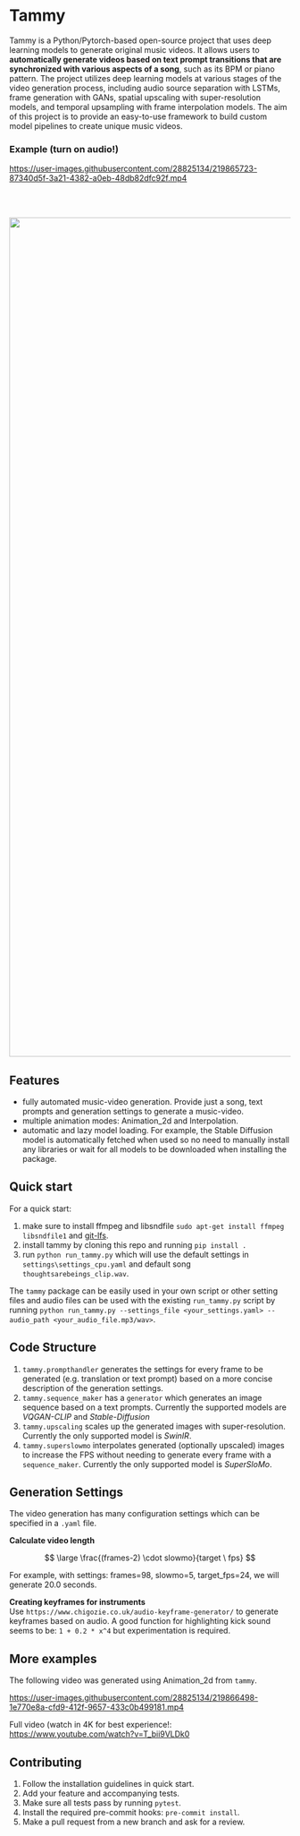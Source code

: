 # Tammy
Tammy is a Python/Pytorch-based open-source project that uses deep learning models to generate original music videos. It allows users to **automatically generate videos based on text prompt transitions that are synchronized with various aspects of a song**, such as its BPM or piano pattern. The project utilizes deep learning models at various stages of the video generation process, including audio source separation with LSTMs, frame generation with GANs, spatial upscaling with super-resolution models, and temporal upsampling with frame interpolation models. The aim of this project is to provide an easy-to-use framework to build custom model pipelines to create unique music videos.

### Example (turn on audio!) 


https://user-images.githubusercontent.com/28825134/219865723-87340d5f-3a21-4382-a0eb-48db82dfc92f.mp4   

<br/><br/>

<img src="https://user-images.githubusercontent.com/28825134/219864907-f8e5608f-e50d-4fe8-ab4a-53babec48e72.svg" width="1500">

## Features
- fully automated music-video generation. Provide just a song, text prompts and generation settings to generate a music-video.
- multiple animation modes: Animation_2d and Interpolation.
- automatic and lazy model loading. For example, the Stable Diffusion model is automatically fetched when used so no need to manually install any libraries or wait for all models to be downloaded when installing the package.


## Quick start  
For a quick start:
1. make sure to install ffmpeg and libsndfile `sudo apt-get install ffmpeg libsndfile1` and [git-lfs](https://docs.github.com/en/repositories/working-with-files/managing-large-files/installing-git-large-file-storage).
2. install tammy by cloning this repo and running `pip install .`
3. run `python run_tammy.py` which will use the default settings in `settings\settings_cpu.yaml` and default song `thoughtsarebeings_clip.wav`.

The `tammy` package can be easily used in your own script or other setting files and audio files can be used with the existing `run_tammy.py` script by running `python run_tammy.py --settings_file <your_settings.yaml> --audio_path <your_audio_file.mp3/wav>`.

## Code Structure
1. `tammy.prompthandler` generates the settings for every frame to be generated (e.g. translation or text prompt) based on a more concise description of the generation settings.
2. `tammy.sequence_maker` has a `generator` which generates an image sequence based on a text prompts. Currently the supported models are _VQGAN-CLIP_ and _Stable-Diffusion_
3. `tammy.upscaling` scales up the generated images with super-resolution. Currently the only supported model is _SwinIR_.
4. `tammy.superslowmo` interpolates generated (optionally upscaled) images to increase the FPS without needing to generate every frame with a `sequence_maker`. Currently the only supported model is _SuperSloMo_.

## Generation Settings
The video generation has many configuration settings which can be specified in a `.yaml` file.

**Calculate video length**

$$ \large  \frac{(frames-2) \cdot slowmo}{target \  fps}  $$

For example, with settings: frames=98, slowmo=5, target_fps=24, we will generate 20.0 seconds.

**Creating keyframes for instruments**  
Use `https://www.chigozie.co.uk/audio-keyframe-generator/` to generate keyframes based on audio. A good function for highlighting kick sound seems to be: `1 + 0.2 * x^4` but experimentation is required.

## More examples  
The following video was generated using Animation_2d from `tammy`.

https://user-images.githubusercontent.com/28825134/219866498-1e770e8a-cfd9-412f-9657-433c0b499181.mp4

Full video (watch in 4K for best experience!: https://www.youtube.com/watch?v=T_bii9VLDk0

## Contributing
1. Follow the installation guidelines in quick start.
2. Add your feature and accompanying tests.
3. Make sure all tests pass by running `pytest`.
3. Install the required pre-commit hooks: `pre-commit install`.
4. Make a pull request from a new branch and ask for a review.
